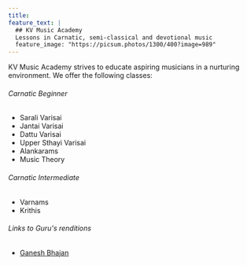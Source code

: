 ```yaml
---
title: 
feature_text: |
  ## KV Music Academy
  Lessons in Carnatic, semi-classical and devotional music
  feature_image: "https://picsum.photos/1300/400?image=989"
---
```


KV Music Academy strives to educate aspiring musicians in a nurturing environment. We offer the following classes:

###### Carnatic Beginner

- Sarali Varisai
- Jantai Varisai
- Dattu Varisai
- Upper Sthayi Varisai
- Alankarams
- Music Theory



###### Carnatic Intermediate

- Varnams
- Krithis

###### Links to Guru's renditions
- [Ganesh Bhajan](https://youtu.be/4G8PK2wepaA)

